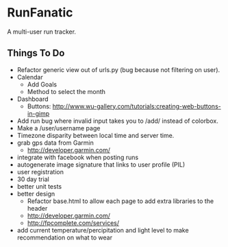 RunFanatic
===========

A multi-user run tracker.

Things To Do
-------------
* Refactor generic view out of urls.py (bug because not filtering on user).
* Calendar
    * Add Goals
    * Method to select the month
* Dashboard
    * Buttons: http://www.wu-gallery.com/tutorials:creating-web-buttons-in-gimp
* Add run bug where invalid input takes you to /add/ instead of colorbox.
* Make a /user/username page
* Timezone disparity between local time and server time.
* grab gps data from Garmin
    * http://developer.garmin.com/
* integrate with facebook when posting runs
* autogenerate image signature that links to user profile (PIL)
* user registration
* 30 day trial
* better unit tests
* better design
    * Refactor base.html to allow each page to add extra libraries to the header
    * http://developer.garmin.com/
    * http://fpcomplete.com/services/
* add current temperature/percipitation and light level to make recommendation on what to wear
